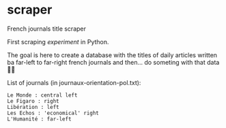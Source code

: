 # scraper
French journals title scraper

First scraping *experiment* in Python. 

The goal is here to create a database with the titles of daily articles written ba far-left to far-right french journals and then... do someting with that data 🤷‍♂️

List of journals (in journaux-orientation-pol.txt):
```
Le Monde : central left
Le Figaro : right
Libération : left
Les Echos : 'economical' right
L'Humanité : far-left
```
